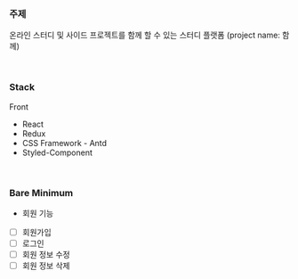### 주제

온라인 스터디 및 사이드 프로젝트를 함께 할 수 있는 스터디 플랫폼 (project name: 함께)

<br/>

### Stack

Front

- React
- Redux
- CSS Framework - Antd
- Styled-Component

<br/>

### Bare Minimum

- 회원 기능 <br/>
- [ ] 회원가입 <br/>
- [ ] 로그인 <br/>
- [ ] 회원 정보 수정 <br/>
- [ ] 회원 정보 삭제 <br/>
